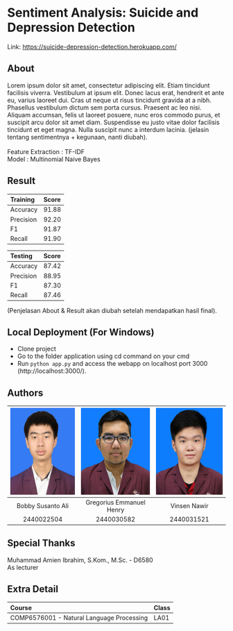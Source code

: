 # Sentiment Analysis: Suicide and Depression Detection
Link: https://suicide-depression-detection.herokuapp.com/

## About
Lorem ipsum dolor sit amet, consectetur adipiscing elit. Etiam tincidunt facilisis viverra. Vestibulum at ipsum elit. Donec lacus erat, hendrerit et ante eu, varius laoreet dui. Cras ut neque ut risus tincidunt gravida at a nibh. Phasellus vestibulum dictum sem porta cursus. Praesent ac leo nisi. Aliquam accumsan, felis ut laoreet posuere, nunc eros commodo purus, et suscipit arcu dolor sit amet diam. Suspendisse eu justo vitae dolor facilisis tincidunt et eget magna. Nulla suscipit nunc a interdum lacinia. (jelasin tentang sentimentnya + kegunaan, nanti diubah). <br> <br>
Feature Extraction : TF-IDF <br>
Model              : Multinomial Naive Bayes <br>

## Result
| Training   | Score |
| :--------  | :---- |
| Accuracy   | 91.88 |
| Precision  | 92.20 |
| F1         | 91.87 |
| Recall     | 91.90 |

| Testing    | Score |
| :--------  | :---- |
| Accuracy   | 87.42 |
| Precision  | 88.95 |
| F1         | 87.30 |
| Recall     | 87.46 |

(Penjelasan About & Result akan diubah setelah mendapatkan hasil final).

## Local Deployment (For Windows)
  * Clone project
  * Go to the folder application using cd command on your cmd
  * Run `python app.py` and access the webapp on localhost port 3000 (http://localhost:3000/).

## Authors
|       <img src="assets/github/2440022504.jpg" height="200px"/>           |            <img src="assets/github/2440030582.jpg" height="200px"/>             |       <img src="assets/github/2440031521.jpg" height="200px"/>       |
| :----------------------------------------------------------------------: | :-----------------------------------------------------------------------------: | :------------------------------------------------------------------: |
|                    Bobby Susanto Ali                                     |                             Gregorius Emmanuel Henry                            |                    Vinsen Nawir                                      |
|                     2440022504                                           |                                    2440030582                                   |                     2440031521                                       |

## Special Thanks
Muhammad Amien Ibrahim, S.Kom., M.Sc. - D6580 <br>
As lecturer

## Extra Detail
| Course                                     | Class |
| :----------------------------------------  | :---- |
| COMP6576001 - Natural Language Processing  | LA01  |
